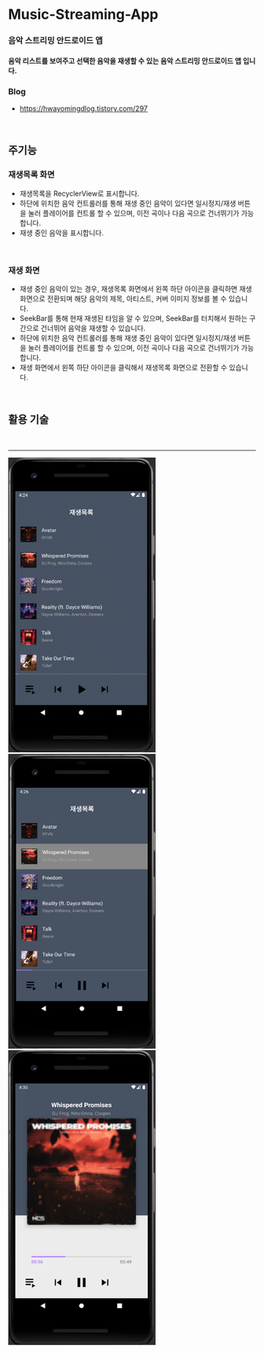 # Music-Streaming-App
### 음악 스트리밍 안드로이드 앱

#### 음악 리스트를 보여주고 선택한 음악을 재생할 수 있는 음악 스트리밍 안드로이드 앱 입니다.
### Blog
* <https://hwayomingdlog.tistory.com/297>


</br>

## 주기능
### 재생목록 화면
* 재생목록을 RecyclerView로 표시합니다.
* 하단에 위치한 음악 컨트롤러를 통해 재생 중인 음악이 있다면 일시정지/재생 버튼을 눌러 플레이어를 컨트롤 할 수 있으며, 이전 곡이나 다음 곡으로 건너뛰기가 가능합니다.
* 재생 중인 음악을 표시합니다.
</br>

### 재생 화면
* 재생 중인 음악이 있는 경우, 재생목록 화면에서 왼쪽 하단 아이콘을 클릭하면 재생 화면으로 전환되며 해당 음악의 제목, 아티스트, 커버 이미지 정보를 볼 수 있습니다.
* SeekBar를 통해 현재 재생된 타임을 알 수 있으며, SeekBar를 터치해서 원하는 구간으로 건너뛰어 음악을 재생할 수 있습니다.
* 하단에 위치한 음악 컨트롤러를 통해 재생 중인 음악이 있다면 일시정지/재생 버튼을 눌러 플레이어를 컨트롤 할 수 있으며, 이전 곡이나 다음 곡으로 건너뛰기가 가능합니다.
* 재생 화면에서 왼쪽 하단 아이콘을 클릭해서 재생목록 화면으로 전환할 수 있습니다.
</br>

## 활용 기술



</br>

***
<img src="/img/img0.png" width="300px" height="600px" title="" alt=""></img>
<img src="/img/img1.png" width="300px" height="600px" title="" alt=""></img>
<img src="/img/img2.png" width="300px" height="600px" title="" alt=""></img>
